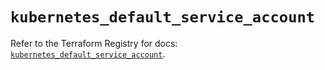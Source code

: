 # `kubernetes_default_service_account`

Refer to the Terraform Registry for docs: [`kubernetes_default_service_account`](https://registry.terraform.io/providers/hashicorp/kubernetes/2.26.0/docs/resources/default_service_account).
